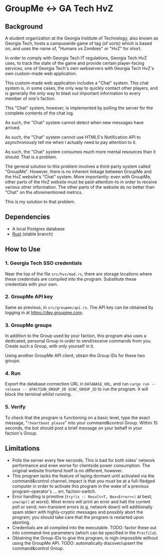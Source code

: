 # GroupMe ↔ GA Tech HvZ

## Background

A student organization at the Georgia Institute of Technology, also known as Georgia Tech, hosts a campuswide game of tag (of sorts) which is based on, and uses the name of, "Humans vs Zombies" or "HvZ" for short.

In order to comply with Georgia Tech IT regulations, Georgia Tech HvZ uses, to track the state of the game and provide certain player-facing services, one of Georgia Tech's own webservers with Georgia Tech HvZ's own custom-made web application.

This custom-made web application includes a "Chat" system. This chat system is, in some cases, the only way to quickly contact other players, and is generally the only way to blast out important information to every member of one's faction.

This "Chat" system, however, is implemented by polling the server for the complete contents of the chat log.

As such, the "Chat" system cannot detect when new messages have arrived.

As such, the "Chat" system cannot use HTML5's Notification API to asynchronously tell me when I actually need to pay attention to it.

As such, the "Chat" system consumes much more mental resources than it should. That is a problem.

The general solution to this problem involves a third-party system called "GroupMe". However, there is no inherent linkage between GroupMe and the HvZ website's "Chat" system. More importantly: even with GroupMe, other parts of the HvZ website must be paid-attention-to in order to receive various other information. The other parts of the website do no better than "Chat" on the aforementioned metrics.

This is my solution to that problem.

## Dependencies

- A local Postgres database
- [Rust](https://www.rust-lang.org) (stable branch)

## How to Use

### 1. Georgia Tech SSO credentials

Near the top of the file `src/hvz/mod.rs`, there are storage locations where these credentials are compiled into the program. Substitute these credentials with your own.

### 2. GroupMe API key

Same as previous, in `src/groupme/api.rs`. The API key can be obtained by logging in at https://dev.groupme.com.

### 3. GroupMe groups

In addition to the Group used by your faction, this program also uses a dedicated, personal Group in order to send/receive commands from you. Create such a Group, with only yourself in it.

Using another GroupMe API client, obtain the Group IDs for these two groups.

### 4. Run

Export the database connection URL in `DATABASE_URL`, and run `cargo run --release -- $FACTION_GROUP_ID $CNC_GROUP_ID` to run the program. It will block the terminal whilst running.

### 5. Verify

To check that the program is functioning on a basic level, type the exact message, "`!heartbeat please`" into your command&control Group. Within 15 seconds, the bot should post a brief message on your behalf in your faction's Group.

## Limitations

- Polls the server every few seconds. This is bad for both sides' network performance and even worse for clientside power consumption. The original website frontend itself is no different, however.
- This program lacks the feature of laying dormant until activated via the command&control channel; impact is that you must be at a full-fledged computer in order to activate this program in the wake of a previous program-operator's ... err, faction-switch.
- Error handling is primitive (`try!(x :: Result<T, Box<Error>>)` at best; `unwrap()` at worst). Most errors will print an error and halt the current poll or send; non-transient errors (e.g. network down) will additionally spam stderr with highly-cryptic messages and possibly abort the program; you should take care that the program is restarted upon aborting.
- Credentials are all compiled into the executable. TODO: factor these out into command-line parameters (which can be specified in the `Procfile`).
- Obtaining the Group-IDs to give this program, is nigh-impossible without using the GroupMe API. TODO: automatically discover/upsert the command&control Group.

